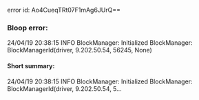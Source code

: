 error id: Ao4CueqTRt07F1mAg6JUrQ==
### Bloop error:

24/04/19 20:38:15 INFO BlockManager: Initialized BlockManager: BlockManagerId(driver, 9.202.50.54, 56245, None)
#### Short summary: 

24/04/19 20:38:15 INFO BlockManager: Initialized BlockManager: BlockManagerId(driver, 9.202.50.54, 5...